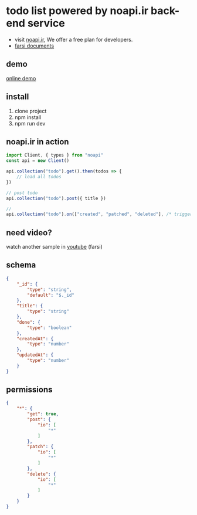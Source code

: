 # todo list powered by noapi.ir back-end service

- visit [noapi.ir](https://noapi.ir), We offer a free plan for developers.
- [farsi documents](https://noapi.ir/dashboard/docs)

## demo
[online demo](https://kav3.github.io/noapi-todo-nextjs)

## install
1. clone project
2. npm install
3. npm run dev

## noapi.ir in action
``` ts
import Client, { types } from "noapi"
const api = new Client()

api.collection("todo").get().then(todos => {
    // load all todos
})

// post todo
api.collection("todo").post({ title })

// 
api.collection("todo").on(["created", "patched", "deleted"], /* triggered when the database changes */)
```

## need video?
watch another sample in [youtube](https://youtube.com/playlist?list=PLKO3i-B9jolvFI4Dfn9A9MQ1KAgLHMSBB&si=Ss8DwmiivYO7uXM5) (farsi)

## schema
``` json
{
	"_id": {
		"type": "string",
		"default": "$._id"
	},
	"title": {
		"type": "string"
	},
	"done": {
		"type": "boolean"
	},
	"createdAt": {
		"type": "number"
	},
	"updatedAt": {
		"type": "number"
	}
}
```
## permissions
``` json
{
	"*": {
		"get": true,
		"post": {
			"io": [
				"*"
			]
		},
		"patch": {
			"io": [
				"*"
			]
		},
		"delete": {
			"io": [
				"*"
			]
		}
	}
}
```
